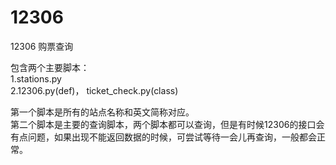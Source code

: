 # 12306
12306 购票查询

包含两个主要脚本：<br> 
1.stations.py<br> 
2.12306.py(def)， ticket_check.py(class)<br> 

第一个脚本是所有的站点名称和英文简称对应。<br> 
第二个脚本是主要的查询脚本，两个脚本都可以查询，但是有时候12306的接口会有点问题，如果出现不能返回数据的时候，可尝试等待一会儿再查询，一般都会正常。

